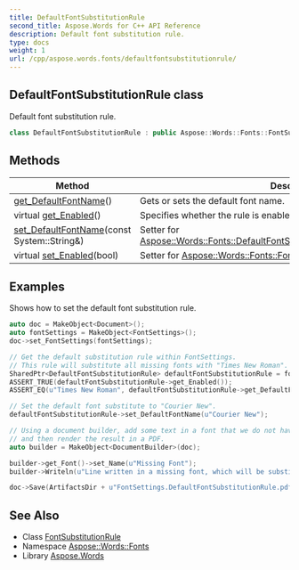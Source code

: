 ```yaml
---
title: DefaultFontSubstitutionRule
second_title: Aspose.Words for C++ API Reference
description: Default font substitution rule.
type: docs
weight: 1
url: /cpp/aspose.words.fonts/defaultfontsubstitutionrule/
---
```

## DefaultFontSubstitutionRule class


Default font substitution rule.

```cpp
class DefaultFontSubstitutionRule : public Aspose::Words::Fonts::FontSubstitutionRule
```

## Methods

| Method | Description |
| --- | --- |
| [get_DefaultFontName](./get_defaultfontname/)() | Gets or sets the default font name. |
| virtual [get_Enabled](../fontsubstitutionrule/get_enabled/)() | Specifies whether the rule is enabled or not. |
| [set_DefaultFontName](./set_defaultfontname/)(const System::String\&) | Setter for [Aspose::Words::Fonts::DefaultFontSubstitutionRule::get_DefaultFontName](./get_defaultfontname/). |
| virtual [set_Enabled](../fontsubstitutionrule/set_enabled/)(bool) | Setter for [Aspose::Words::Fonts::FontSubstitutionRule::get_Enabled](../fontsubstitutionrule/get_enabled/). |

## Examples



Shows how to set the default font substitution rule. 
```cpp
auto doc = MakeObject<Document>();
auto fontSettings = MakeObject<FontSettings>();
doc->set_FontSettings(fontSettings);

// Get the default substitution rule within FontSettings.
// This rule will substitute all missing fonts with "Times New Roman".
SharedPtr<DefaultFontSubstitutionRule> defaultFontSubstitutionRule = fontSettings->get_SubstitutionSettings()->get_DefaultFontSubstitution();
ASSERT_TRUE(defaultFontSubstitutionRule->get_Enabled());
ASSERT_EQ(u"Times New Roman", defaultFontSubstitutionRule->get_DefaultFontName());

// Set the default font substitute to "Courier New".
defaultFontSubstitutionRule->set_DefaultFontName(u"Courier New");

// Using a document builder, add some text in a font that we do not have to see the substitution take place,
// and then render the result in a PDF.
auto builder = MakeObject<DocumentBuilder>(doc);

builder->get_Font()->set_Name(u"Missing Font");
builder->Writeln(u"Line written in a missing font, which will be substituted with Courier New.");

doc->Save(ArtifactsDir + u"FontSettings.DefaultFontSubstitutionRule.pdf");
```

## See Also

* Class [FontSubstitutionRule](../fontsubstitutionrule/)
* Namespace [Aspose::Words::Fonts](../)
* Library [Aspose.Words](../../)
